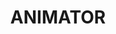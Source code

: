 ---
category: ANIMATOR
title: ANIMATOR
years: 2-4 Years Exp.
location: Bangalore
class: careerBg
Job Description: 
	- Quick Learning & System Understanding Capability,Candidates should be excellent team players, yet capable of working independently 
	- Able to manage multiple projects at once.
Responsibilities: 
	- Provide delivery & application release management support to the product teams
	- Should write scripts to build, manage & auto deploy code to test & production environments
	- Be a champion of Code Quality
	- Run logs to monitor & publish reports on Code Quality, Build cycles
	- Profile the Devbox/Test environments by running logs to publish system usage/WLM
	- Should be working closely with the test teams to run automated test scripts for performance & functional validations
	- Good to have a Networking & Infrastructure mind-set
	- Demonstrate technical leadership in troubleshooting & incident handling
Skills:
	- Debugging and troubleshooting skills, with an enthusiastic attitude to support and resolve customer problems
	- 2 to 4+ years of software development/technical support experience
	- 2+ years of object-oriented development experience in C++ and/or Java
	- 2+ years of experience in one of the scripting languages such as bash, Perl, or Python
	- 2+ years of experience with UNIX/Linux operating system
	- 2+ years of experience with SQL/PLSQL, relational data management
	- Experience with multi-tier distributed systems involving load balancers, caching layers and real-time event processing
	- Experience in building dashboards and aggregating metrics
	- Exposure to large-scale systems and application architectures
	- Possess a good knowledge of enterprise application architecture and technologies including web, web services, client-server and databases
---